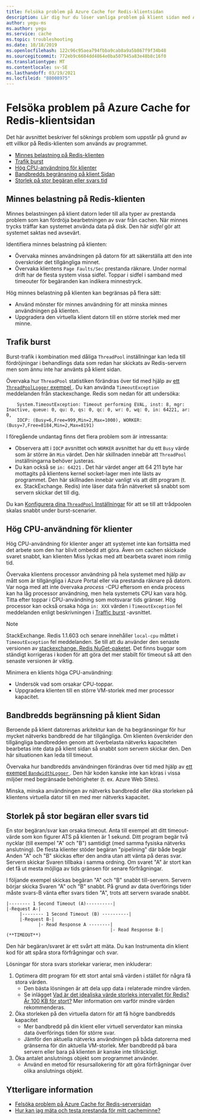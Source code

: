 ```yaml
---
title: Felsöka problem på Azure Cache for Redis-klientsidan
description: Lär dig hur du löser vanliga problem på klient sidan med Azure cache för Redis, till exempel Redis-klientens minnes tryck, trafik burst, hög CPU, begränsad bandbredd, stora begär Anden eller stora svars storlekar.
author: yegu-ms
ms.author: yegu
ms.service: cache
ms.topic: troubleshooting
ms.date: 10/18/2019
ms.openlocfilehash: 122c96c95aea794fbba9cab8a9a5b867f9f34b48
ms.sourcegitcommit: 772eb9c6684dd4864e0ba507945a83e48b8c16f0
ms.translationtype: MT
ms.contentlocale: sv-SE
ms.lasthandoff: 03/19/2021
ms.locfileid: "88008975"
---
```

# <a name="troubleshoot-azure-cache-for-redis-client-side-issues"></a>Felsöka problem på Azure Cache for Redis-klientsidan

Det här avsnittet beskriver fel söknings problem som uppstår på grund av ett villkor på Redis-klienten som används av programmet.

- [Minnes belastning på Redis-klienten](#memory-pressure-on-redis-client)
- [Trafik burst](#traffic-burst)
- [Hög CPU-användning för klienter](#high-client-cpu-usage)
- [Bandbredds begränsning på klient Sidan](#client-side-bandwidth-limitation)
- [Storlek på stor begäran eller svars tid](#large-request-or-response-size)

## <a name="memory-pressure-on-redis-client"></a>Minnes belastning på Redis-klienten

Minnes belastningen på klient datorn leder till alla typer av prestanda problem som kan fördröja bearbetningen av svar från cachen. När minnes trycks träffar kan systemet använda data på disk. Den här _sidfel_ gör att systemet saktas ned avsevärt.

Identifiera minnes belastning på klienten:

- Övervaka minnes användningen på datorn för att säkerställa att den inte överskrider det tillgängliga minnet.
- Övervaka klientens `Page Faults/Sec` prestanda räknare. Under normal drift har de flesta system vissa sidfel. Toppar i sidfel i samband med timeouter för begäranden kan indikera minnestryck.

Hög minnes belastning på klienten kan begränsas på flera sätt:

- Använd mönster för minnes användning för att minska minnes användningen på klienten.
- Uppgradera den virtuella klient datorn till en större storlek med mer minne.

## <a name="traffic-burst"></a>Trafik burst

Burst-trafik i kombination med dåliga `ThreadPool` inställningar kan leda till fördröjningar i behandlings data som redan har skickats av Redis-servern men som ännu inte har använts på klient sidan.

Övervaka hur `ThreadPool` statistiken förändras över tid med hjälp av [ett `ThreadPoolLogger` exempel ](https://github.com/JonCole/SampleCode/blob/master/ThreadPoolMonitor/ThreadPoolLogger.cs). Du kan använda  `TimeoutException` meddelanden från stackexchange. Redis som nedan för att undersöka:

```output
    System.TimeoutException: Timeout performing EVAL, inst: 8, mgr: Inactive, queue: 0, qu: 0, qs: 0, qc: 0, wr: 0, wq: 0, in: 64221, ar: 0,
    IOCP: (Busy=6,Free=999,Min=2,Max=1000), WORKER: (Busy=7,Free=8184,Min=2,Max=8191)
```

I föregående undantag finns det flera problem som är intressanta:

- Observera att i `IOCP` avsnittet och `WORKER` avsnittet har du ett `Busy` värde som är större än `Min` värdet. Den här skillnaden innebär att `ThreadPool` inställningarna behöver justeras.
- Du kan också se `in: 64221` . Det här värdet anger att 64 211 byte har mottagits på klientens kernel socket-lager men inte lästs av programmet. Den här skillnaden innebär vanligt vis att ditt program (t. ex. StackExchange. Redis) inte läser data från nätverket så snabbt som servern skickar det till dig.

Du kan [Konfigurera dina `ThreadPool` Inställningar](cache-management-faq.md#important-details-about-threadpool-growth) för att se till att trådpoolen skalas snabbt under burst-scenarier.

## <a name="high-client-cpu-usage"></a>Hög CPU-användning för klienter

Hög CPU-användning för klienter anger att systemet inte kan fortsätta med det arbete som den har blivit ombedd att göra. Även om cachen skickade svaret snabbt, kan klienten Miss lyckas med att bearbeta svaret inom rimlig tid.

Övervaka klientens processor användning på hela systemet med hjälp av mått som är tillgängliga i Azure Portal eller via prestanda räknare på datorn. Var noga med att inte övervaka *process* -CPU eftersom en enda process kan ha låg processor användning, men hela systemets CPU kan vara hög. Titta efter toppar i CPU-användning som motsvarar tids gränser. Hög processor kan också orsaka höga `in: XXX` värden i `TimeoutException` fel meddelanden enligt beskrivningen i [Traffic burst](#traffic-burst) -avsnittet.

> [!NOTE]
> StackExchange. Redis 1.1.603 och senare innehåller `local-cpu` måttet i `TimeoutException` fel meddelanden. Se till att du använder den senaste versionen av [stackexchange. Redis NuGet-paketet](https://www.nuget.org/packages/StackExchange.Redis/). Det finns buggar som ständigt korrigeras i koden för att göra det mer stabilt för timeout så att den senaste versionen är viktig.
>

Minimera en klients höga CPU-användning:

- Undersök vad som orsakar CPU-toppar.
- Uppgradera klienten till en större VM-storlek med mer processor kapacitet.

## <a name="client-side-bandwidth-limitation"></a>Bandbredds begränsning på klient Sidan

Beroende på klient datorernas arkitektur kan de ha begränsningar för hur mycket nätverks bandbredd de har tillgängliga. Om klienten överskrider den tillgängliga bandbredden genom att överbelasta nätverks kapaciteten bearbetas inte data på klient sidan så snabbt som servern skickar den. Den här situationen kan leda till timeout.

Övervaka hur bandbredds användningen förändras över tid med hjälp av [ett exempel `BandwidthLogger` ](https://github.com/JonCole/SampleCode/blob/master/BandWidthMonitor/BandwidthLogger.cs). Den här koden kanske inte kan köras i vissa miljöer med begränsade behörigheter (t. ex. Azure Web Sites).

Minska, minska användningen av nätverks bandbredd eller öka storleken på klientens virtuella dator till en med mer nätverks kapacitet.

## <a name="large-request-or-response-size"></a>Storlek på stor begäran eller svars tid

En stor begäran/svar kan orsaka timeout. Anta till exempel att ditt timeout-värde som kon figurer ATS på klienten är 1 sekund. Ditt program begär två nycklar (till exempel "A" och "B") samtidigt (med samma fysiska nätverks anslutning). De flesta klienter stöder begäran "pipelining" där både begär Anden "A" och "B" skickas efter den andra utan att vänta på deras svar. Servern skickar Svaren tillbaka i samma ordning. Om svaret "A" är stort kan det få ut mesta möjliga av tids gränsen för senare förfrågningar.

I följande exempel skickas begäran "A" och "B" snabbt till-servern. Servern börjar skicka Svaren "A" och "B" snabbt. På grund av data överförings tider måste svars-B vänta efter svars tiden "A", trots att servern svarade snabbt.

```console
|-------- 1 Second Timeout (A)----------|
|-Request A-|
     |-------- 1 Second Timeout (B) ----------|
     |-Request B-|
            |- Read Response A --------|
                                       |- Read Response B-| (**TIMEOUT**)
```

Den här begäran/svaret är ett svårt att mäta. Du kan Instrumenta din klient kod för att spåra stora förfrågningar och svar.

Lösningar för stora svars storlekar varierar, men inkluderar:

1. Optimera ditt program för ett stort antal små värden i stället för några få stora värden.
    - Den bästa lösningen är att dela upp data i relaterade mindre värden.
    - Se inlägget [Vad är det idealiska värde storleks intervallet för Redis? Är 100 KB för stort?](https://groups.google.com/forum/#!searchin/redis-db/size/redis-db/n7aa2A4DZDs/3OeEPHSQBAAJ) Mer information om varför mindre värden rekommenderas.
1. Öka storleken på den virtuella datorn för att få högre bandbredds kapacitet
    - Mer bandbredd på din klient eller virtuell serverdator kan minska data överförings tiden för större svar.
    - Jämför den aktuella nätverks användningen på båda datorerna med gränserna för din aktuella VM-storlek. Mer bandbredd på bara servern eller bara på klienten är kanske inte tillräckligt.
1. Öka antalet anslutnings objekt som programmet använder.
    - Använd en metod för resursallokering för att göra förfrågningar över olika anslutnings objekt.

## <a name="additional-information"></a>Ytterligare information

- [Felsöka problem på Azure Cache for Redis-serversidan](cache-troubleshoot-server.md)
- [Hur kan jag mäta och testa prestanda för mitt cacheminne?](cache-management-faq.md#how-can-i-benchmark-and-test-the-performance-of-my-cache)
